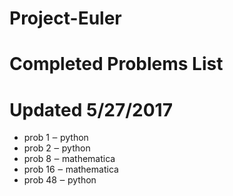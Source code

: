 # Project-Euler
# Completed Problems List
# Updated 5/27/2017


<ul>
  <li>prob 1 &#8210; python</li>
  <li>prob 2 &#8210; python</li>
  <li>prob 8 &#8210; mathematica</li>
  <li>prob 16 &#8210; mathematica </li>
  <li>prob 48 &#8210; python </li>
</ul>








